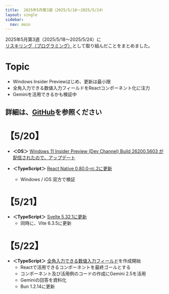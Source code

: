 ```yaml
---
title:  2025年5月第3週（2025/5/18～2025/5/24）
layout: single
sidebar:
  nav: main
---
```

2025年5月第3週（2025/5/18～2025/5/24）に[リスキリング（プログラミング）](https://tatsukiyoshi.github.io/)として取り組んだことをまとめました。

# Topic
- Windows Insider Previewはじめ、更新は最小限
- 全角入力できる数値入力フィールドをReactコンポーネント化に注力
- Geminiを活用できるかも検証中

詳細は、[GitHub](https://tatsukiyoshi.github.io/)を参照ください
---
# 【5/20】
- **＜OS＞**  [Windows 11 Insider Preview (Dev Channel) Build 26200.5603 が配信されたので、アップデート](https://aka.ms/DevLatest)

- **＜TypeScript＞** [React Native 0.80.0-rc.2に更新](https://reactnative.dev/)
  - Windows / iOS 双方で検証

# 【5/21】
- **＜TypeScript＞** [Svelte 5.32.1に更新](https://svelte.dev/)
  - 同時に、Vite 6.3.5に更新

# 【5/22】
- **＜TypeScript＞** [全角入力できる数値入力フィールド](https://ya-full-width-input-field.vercel.app/)を作成開始
  - Reactで活用できるコンポーネントを最終ゴールとする
  - コンポーネント及び活用例のコードの作成にGemini 2.5を活用
  - Geminiの回答を資料化
  - Bun 1.2.14に更新
